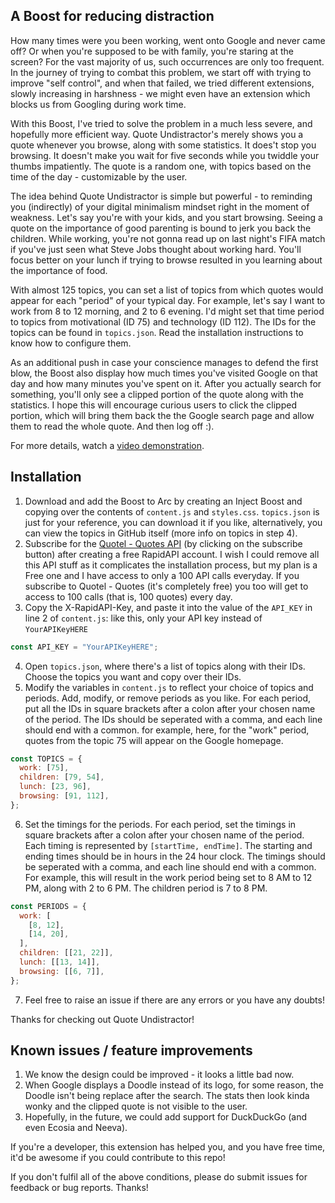 ## A Boost for reducing distraction

How many times were you been working, went onto Google and never came off? Or when you're supposed to be with family, you're staring at the screen? For the vast majority of us, such occurrences are only too frequent. In the journey of trying to combat this problem, we start off with trying to improve "self control", and when that failed, we tried different extensions, slowly increasing in harshness - we might even have an extension which blocks us from Googling during work time.

With this Boost, I've tried to solve the problem in a much less severe, and hopefully more efficient way. Quote Undistractor's merely shows you a quote whenever you browse, along with some statistics. It does't stop you browsing. It doesn't make you wait for five seconds while you twiddle your thumbs impatiently. The quote is a random one, with topics based on the time of the day - customizable by the user.

The idea behind Quote Undistractor is simple but powerful - to reminding you (indirectly) of your digital minimalism mindset right in the moment of weakness. Let's say you're with your kids, and you start browsing. Seeing a quote on the importance of good parenting is bound to jerk you back the children. While working, you're not gonna read up on last night's FIFA match if you've just seen what Steve Jobs thought about working hard. You'll focus better on your lunch if trying to browse resulted in you learning about the importance of food.

With almost 125 topics, you can set a list of topics from which quotes would appear for each "period" of your typical day. For example, let's say I want to work from 8 to 12 morning, and 2 to 6 evening. I'd might set that time period to topics from motivational (ID 75) and technology (ID 112). The IDs for the topics can be found in `topics.json`. Read the installation instructions to know how to configure them.

As an additional push in case your conscience manages to defend the first blow, the Boost also display how much times you've visited Google on that day and how many minutes you've spent on it. After you actually search for something, you'll only see a clipped portion of the quote along with the statistics. I hope this will encourage curious users to click the clipped portion, which will bring them back the the Google search page and allow them to read the whole quote. And then log off :).

For more details, watch a [video demonstration](https://app.box.com/s/868otooovb86u6lagl6scwxgbocs666q).

## Installation

1. Download and add the Boost to Arc by creating an Inject Boost and copying over the contents of `content.js` and `styles.css`. `topics.json` is just for your reference, you can download it if you like, alternatively, you can view the topics in GitHub itself (more info on topics in step 4).
2. Subscribe for the [Quotel - Quotes API](https://rapidapi.com/skjaldbaka17/api/quotel-quotes) (by clicking on the subscribe button) after creating a free RapidAPI account. I wish I could remove all this API stuff as it complicates the installation process, but my plan is a Free one and I have access to only a 100 API calls everyday. If you subscribe to Quotel - Quotes (it's completely free) you too will get to access to 100 calls (that is, 100 quotes) every day.
3. Copy the X-RapidAPI-Key, and paste it into the value of the `API_KEY` in line 2 of `content.js`: like this, only your API key instead of `YourAPIKeyHERE`

```js
const API_KEY = "YourAPIKeyHERE";
```

4. Open `topics.json`, where there's a list of topics along with their IDs. Choose the topics you want and copy over their IDs.
5. Modify the variables in `content.js` to reflect your choice of topics and periods. Add, modify, or remove periods as you like. For each period, put all the IDs in square brackets after a colon after your chosen name of the period. The IDs should be seperated with a comma, and each line should end with a common. for example, here, for the "work" period, quotes from the topic 75 will appear on the Google homepage.

```js
const TOPICS = {
  work: [75],
  children: [79, 54],
  lunch: [23, 96],
  browsing: [91, 112],
};
```

6. Set the timings for the periods. For each period, set the timings in square brackets after a colon after your chosen name of the period. Each timing is represented by `[startTime, endTime]`. The starting and ending times should be in hours in the 24 hour clock. The timings should be seperated with a comma, and each line should end with a common. For example, this will result in the work period being set to 8 AM to 12 PM, along with 2 to 6 PM. The children period is 7 to 8 PM.

```js
const PERIODS = {
  work: [
    [8, 12],
    [14, 20],
  ],
  children: [[21, 22]],
  lunch: [[13, 14]],
  browsing: [[6, 7]],
};
```

7. Feel free to raise an issue if there are any errors or you have any doubts!

Thanks for checking out Quote Undistractor!

## Known issues / feature improvements

1. We know the design could be improved - it looks a little bad now.
2. When Google displays a Doodle instead of its logo, for some reason, the Doodle isn't being replace after the search. The stats then look kinda wonky and the clipped quote is not visible to the user.
3. Hopefully, in the future, we could add support for DuckDuckGo (and even Ecosia and Neeva).

If you're a developer, this extension has helped you, and you have free time, it'd be awesome if you could contribute to this repo!

If you don't fulfil all of the above conditions, please do submit issues for feedback or bug reports. Thanks!
